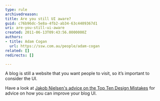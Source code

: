 ```yaml
---
type: rule
archivedreason: 
title: Are you still UI aware?
guid: c76b96dc-5e8a-4fb2-ab34-63c4409367d1
uri: are-you-still-ui-aware
created: 2011-06-13T09:43:56.0000000Z
authors:
- title: Adam Cogan
  url: https://ssw.com.au/people/adam-cogan
related: []
redirects: []

---
```


A blog is still a website that you want people to visit, so it’s important to consider the UI.

<!--endintro-->

Have a look at [Jakob Nielsen's advice on the Top Ten Design Mistakes](http&#58;//www.nngroup.com/articles/weblog-usability-top-ten-mistakes/) for advice on how you can improve your blog UI.
